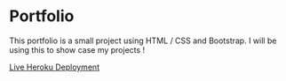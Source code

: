 # Portfolio

This portfolio is a small project using HTML / CSS and Bootstrap. I will be using this to show case my projects !

[Live Heroku Deployment](https://jessvasquez-portfolio.herokuapp.com/)
